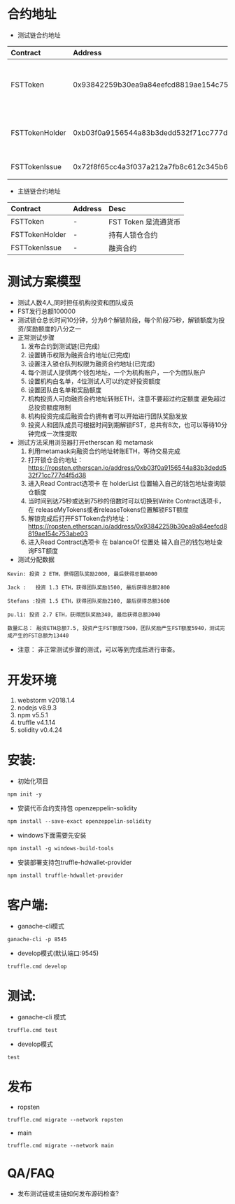 
# 合约地址
* 测试链合约地址

|     Contract  |               Address                     |                Desc                     |  
|:-----------   |:------------------------------------------|:----------------------------------------| 
| FSTToken      | 0x93842259b30ea9a84eefcd8819ae154c753abe03| FST Token 是流通货币 |
| FSTTokenHolder| 0xb03f0a9156544a83b3dedd532f71cc777d4f5d38| 持有人锁仓合约   |
| FSTTokenIssue | 0x72f8f65cc4a3f037a212a7fb8c612c345b64637d| 融资合约    |

* 主链链合约地址

|     Contract  |               Address                     |                Desc                     |  
|:-----------   |:------------------------------------------|:----------------------------------------| 
| FSTToken      | -| FST Token 是流通货币 |
| FSTTokenHolder| -| 持有人锁仓合约   |
| FSTTokenIssue | -| 融资合约    |

#  测试方案模型
* 测试人数4人,同时担任机构投资和团队成员
* FST发行总额100000
* 测试锁仓总长时间10分钟，分为8个解锁阶段，每个阶段75秒，解锁额度为投资/奖励额度的八分之一
* 正常测试步骤
   1. 发布合约到测试链(已完成)
   2. 设置铸币权限为融资合约地址(已完成)
   3. 设置注入锁仓队列权限为融资合约地址(已完成)
   4. 每个测试人提供两个钱包地址，一个为机构账户，一个为团队账户
   5. 设置机构白名单，4位测试人可以约定好投资额度
   6. 设置团队白名单和奖励额度
   7. 机构投资人可向融资合约地址转账ETH，注意不要超过约定额度 避免超过总投资额度限制
   8. 机构投资完成后融资合约拥有者可以开始进行团队奖励发放
   9. 投资人和团队成员可根据时间到期解锁FST，总共有8次，也可以等待10分钟完成一次性提取
* 测试方法采用浏览器打开etherscan 和 metamask
   1. 利用metamask向融资合约地址转账ETH，等待交易完成
   2. 打开锁仓合约地址：https://ropsten.etherscan.io/address/0xb03f0a9156544a83b3dedd532f71cc777d4f5d38
   3. 进入Read Contract选项卡 在 holderList 位置输入自己的钱包地址查询锁仓额度
   4. 当时间到达75秒或达到75秒的倍数时可以切换到Write Contract选项卡，在 releaseMyTokens或者releaseTokens位置解锁FST额度
   5. 解锁完成后打开FSTToken合约地址：https://ropsten.etherscan.io/address/0x93842259b30ea9a84eefcd8819ae154c753abe03
   6. 进入Read Contract选项卡 在 balanceOf 位置处 输入自己的钱包地址查询FST额度
* 测试分配数据
```   
Kevin: 投资 2 ETH，获得团队奖励2000, 最后获得总额4000

Jack :   投资 1.3 ETH，获得团队奖励1500, 最后获得总额2800

Stefans :投资 1.5 ETH，获得团队奖励2100, 最后获得总额3600

pu.li: 投资 2.7 ETH，获得团队奖励340, 最后获得总额3040

数量汇总： 融资ETH总额7.5, 投资产生FST额度7500，团队奖励产生FST额度5940，测试完成产生的FST总额为13440
```
* 注意： 非正常测试步骤的测试，可以等到完成后进行审查。


# 开发环境
1. webstorm v2018.1.4 
2. nodejs v8.9.3
3. npm v5.5.1
4. truffle v4.1.14
5. solidity v0.4.24

# 安装:
* 初始化项目

```
npm init -y
```
* 安装代币合约支持包 openzeppelin-solidity

```
npm install --save-exact openzeppelin-solidity
```
* windows下面需要先安装

```
npm install -g windows-build-tools
```
* 安装部署支持包truffle-hdwallet-provider

```
npm install truffle-hdwallet-provider
```

# 客户端:
* ganache-cli模式

```
ganache-cli -p 8545
```
* develop模式(默认端口:9545)

```
truffle.cmd develop  
```

# 测试:
* ganache-cli 模式

```
truffle.cmd test
```
* develop模式

```
test
```
#  发布
* ropsten

```
truffle.cmd migrate --network ropsten
```
* main

```
truffle.cmd migrate --network main
```

# QA/FAQ
* 发布测试链或主链如何发布源码检查?
